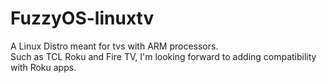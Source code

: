# FuzzyOS-linuxtv
A Linux Distro meant for tvs with ARM processors.
<br> Such as TCL Roku and Fire TV, I'm looking forward to adding compatibility with Roku apps.
